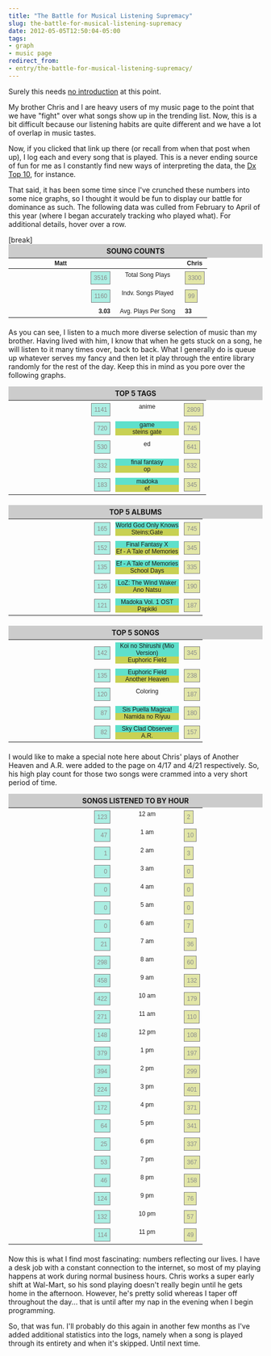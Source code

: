 ```yaml
---
title: "The Battle for Musical Listening Supremacy"
slug: the-battle-for-musical-listening-supremacy
date: 2012-05-05T12:50:04-05:00
tags:
- graph
- music page
redirect_from:
- entry/the-battle-for-musical-listening-supremacy/
---
```

<div class="music">
<style type="text/css">
.music .doubleGraph { font:12px 'Trebuchet MS', sans-serif; width:540px; margin:0 0 20px; border-collapse:collapse; }
.music .doubleGraph ul { margin:0; padding:0; list-style:none; }
.music .doubleGraph td { padding:5px; position:relative; height:18px; }
.music .doubleGraph .data { display:none; position:absolute; top:40px; z-index:100; background:#fff; padding:5px; border:1px solid #000; left:5px; right:5px; }
.music .doubleGraph .bar { padding:5px 0; background:#f26716; opacity:.5; border:1px solid #000; float:left; min-width:15%; }
.music .doubleGraph .bar span { padding:0 5px; }
.music .doubleGraph .labels { width:126px; text-align:center; vertical-align:top; }
.music .doubleGraph .labels .blue { background:#5ee0cb; display:block; }
.music .doubleGraph .labels .green { background:#c8d153; display:block; }
.music .doubleGraph .left .bar { float:right; text-align:right; background-color:#5ee0cb; }
.music .doubleGraph .right .bar { background-color:#c8d153; }
.music .doubleGraph tr:hover { background:#eee; cursor:pointer; }
.music .doubleGraph tr:hover .bar { opacity:1; }
.music .doubleGraph tr:hover .data { display:block; }
.music h4 { text-align:center; text-transform:uppercase; background:#ccc; margin:0; padding:5px; }
.music td.left { text-align:right; width:197px; }
</style>

<p>Surely this needs <a href="http://dxprog.com/entry/a-year-of-music-now-with-interactive-graphs/">no introduction</a> at this point.</p>
<p>My brother Chris and I are heavy users of my music page to the point that we have "fight" over what songs show up in the trending list. Now, this is a bit difficult because our listening habits are quite different and we have a lot of overlap in music tastes.</p>
<p>Now, if you clicked that link up there (or recall from when that post when up), I log each and every song that is played. This is a never ending source of fun for me as I constantly find new ways of interpreting the data, the <a href="http://music.dxprog.com/dt10.php?year=2012">Dx Top 10</a>, for instance.</p>
<p>That said, it has been some time since I've crunched these numbers into some nice graphs, so I thought it would be fun to display our battle for dominance as such. The following data was culled from February to April of this year (where I began accurately tracking who played what). For additional details, hover over a row.</p>[break]
<h4>Soung Counts</h4>
<table class="doubleGraph">
<thead>
<tr>
<th>Matt</th>
<th class="labels"></th>
<th>Chris</th>
</tr>
</thead>
<tbody>
<tr>
<td class="left">
<div class="bar">
<span>3516</span>
</div>
<div class="data">
<strong>February: </strong>1002<br />
<strong>March: </strong>1350<br />
<strong>April: </strong>1164
</div>
</td>
<td class="labels">Total Song Plays</td>
<td class="right">
<div class="bar">
<span>3300</span>
</div>
<div class="data">
<strong>February: </strong>963<br />
<strong>March: </strong>1121<br />
<strong>April: </strong>1216
</div>
</td>
</tr>
<tr>
<td class="left">
<div class="bar">
<span>1160</span>
</div>
<div class="data">
<strong>February: </strong>555<br />
<strong>March: </strong>665<br />
<strong>April: </strong>609
</div>
</td>
<td class="labels">Indv. Songs Played</td>
<td class="right">
<div class="bar">
<span>99</span>
</div>
<div class="data">
<strong>February: </strong>56<br />
<strong>March: </strong>56<br />
<strong>April: </strong>60
</div>
</td>
</tr>
<tr>
<td class="left"><strong>3.03</strong></td>
<td class="labels">Avg. Plays Per Song</td>
<td class="right"><strong>33</strong>
</tr>
</tbody>
</table>
<p>As you can see, I listen to a much more diverse selection of music than my brother. Having lived with him, I know that when he gets stuck on a song, he will listen to it many times over, back to back. What I generally do is queue up whatever serves my fancy and then let it play through the entire library randomly for the rest of the day. Keep this in mind as you pore over the following graphs.</p>
<h4>Top 5 Tags</h4>
<table class="doubleGraph">
<tbody>
<tr>
<td class="left">
<div class="bar">
<span>1141</span>
</div>
<div class="data">
<strong>February: </strong>392<br />
<strong>March: </strong>581<br />
<strong>April: </strong>441
</div>
</td>
<td class="labels">anime</td>
<td class="right">
<div class="bar">
<span>2809</span>
</div>
<div class="data">
<strong>February: </strong>811<br />
<strong>March: </strong>992<br />
<strong>April: </strong>1006
</div>
</td>
</tr>
<tr>
<td class="left">
<div class="bar">
<span>720</span>
</div>
<div class="data">
<strong>February: </strong>215<br />
<strong>March: </strong>271<br />
<strong>April: </strong>237
</div>
</td>
<td class="labels">
<span class="blue">game</span>
<span class="green">steins gate</span>
</td>
<td class="right">
<div class="bar">
<span>745</span>
</div>
<div class="data">
<strong>February: </strong>133<br />
<strong>March: </strong>139<br />
<strong>April: </strong>473
</div>
</td>
</tr>
<tr>
<td class="left">
<div class="bar">
<span>530</span>
</div>
<div class="data">
<strong>February: </strong>159<br />
<strong>March: </strong>205<br />
<strong>April: </strong>166
</div>
</td>
<td class="labels">ed</td>
<td class="right">
<div class="bar">
<span>641</span>
</div>
<div class="data">
<strong>February: </strong>180<br />
<strong>March: </strong>214<br />
<strong>April: </strong>247
</div>
</td>
</tr>
<tr>
<td class="left">
<div class="bar">
<span>332</span>
</div>
<div class="data">
<strong>February: </strong>114<br />
<strong>March: </strong>128<br />
<strong>April: </strong>90
</div>
</td>
<td class="labels">
<span class="blue">final fantasy</span>
<span class="green">op</span>
</td>
<td class="right">
<div class="bar">
<span>532</span>
</div>
<div class="data">
<strong>February: </strong>96<br />
<strong>March: </strong>253<br />
<strong>April: </strong>183
</div>
</td>
</tr>
<tr>
<td class="left">
<div class="bar">
<span>183</span>
</div>
<div class="data">
<strong>February: </strong>41<br />
<strong>March: </strong>66<br />
<strong>April: </strong>76
</div>
</td>
<td class="labels">
<span class="blue">madoka</span>
<span class="green">ef</span>
</td>
<td class="right">
<div class="bar">
<span>345</span>
</div>
<div class="data">
<strong>February: </strong>179<br />
<strong>March: </strong>97<br />
<strong>April: </strong>69
</div>
</td>
</tr>
</tbody>
</table>
<h4>Top 5 Albums</h4>
<table class="doubleGraph">
<tbody>
<tr>
<td class="left">
<div class="bar">
<span>165</span>
</div>
<div class="data">
<strong>February: </strong>81<br />
<strong>March: </strong>61<br />
<strong>April: </strong>23
</div>
</td>
<td class="labels">
<span class="blue">World God Only Knows</span>
<span class="green">Steins;Gate</span>
</td>
<td class="right">
<div class="bar">
<span>745</span>
</div>
<div class="data">
<strong>February: </strong>133<br />
<strong>March: </strong>139<br />
<strong>April: </strong>473
</div>
</td>
</tr>
<tr>
<td class="left">
<div class="bar">
<span>152</span>
</div>
<div class="data">
<strong>February: </strong>47<br />
<strong>March: </strong>65<br />
<strong>April: </strong>40
</div>
</td>
<td class="labels">
<span class="blue">Final Fantasy X</span>
<span class="green">Ef - A Tale of Memories</span>
</td>
<td class="right">
<div class="bar">
<span>345</span>
</div>
<div class="data">
<strong>February: </strong>179<br />
<strong>March: </strong>97<br />
<strong>April: </strong>69
</div>
</td>
</tr>
<tr>
<td class="left">
<div class="bar">
<span>135</span>
</div>
<div class="data">
<strong>February: </strong>20<br />
<strong>March: </strong>77<br />
<strong>April: </strong>38
</div>
</td>
<td class="labels">
<span class="blue">Ef - A Tale of Memories</span>
<span class="green">School Days</span>
</td>
<td class="right">
<div class="bar">
<span>335</span>
</div>
<div class="data">
<strong>February: </strong>200<br />
<strong>March: </strong>120<br />
<strong>April: </strong>15
</div>
</td>
</tr>
<tr>
<td class="left">
<div class="bar">
<span>126</span>
</div>
<div class="data">
<strong>February: </strong>20<br />
<strong>March: </strong>40<br />
<strong>April: </strong>62
</div>
</td>
<td class="labels">
<span class="blue">LoZ: The Wind Waker</span>
<span class="green">Ano Natsu</span>
</td>
<td class="right">
<div class="bar">
<span>190</span>
</div>
<div class="data">
<strong>February: </strong>86<br />
<strong>March: </strong>99<br />
<strong>April: </strong>5
</div>
</td>
</tr>
<tr>
<td class="left">
<div class="bar">
<span>121</span>
</div>
<div class="data">
<strong>February: </strong>39<br />
<strong>March: </strong>65<br />
<strong>April: </strong>17
</div>
</td>
<td class="labels">
<span class="blue">Madoka Vol. 1 OST</span>
<span class="green">Papkiki</span>
</td>
<td class="right">
<div class="bar">
<span>187</span>
</div>
<div class="data">
<strong>February: </strong>6<br />
<strong>March: </strong>85<br />
<strong>April: </strong>29
</div>
</td>
</tr>
</tbody>
</table>
<h4>Top 5 Songs</h4>
<table class="doubleGraph">
<tbody>
<tr>
<td class="left">
<div class="bar">
<span>142</span>
</div>
<div class="data">
<strong>February: </strong>70<br />
<strong>March: </strong>54<br />
<strong>April: </strong>18
</div>
</td>
<td class="labels">
<span class="blue">Koi no Shirushi (Mio Version)</span>
<span class="green">Euphoric Field</span>
</td>
<td class="right">
<div class="bar">
<span>345</span>
</div>
<div class="data">
<strong>February: </strong>179<br />
<strong>March: </strong>97<br />
<strong>April: </strong>69
</div>
</td>
</tr>
<tr>
<td class="left">
<div class="bar">
<span>135</span>
</div>
<div class="data">
<strong>February: </strong>20<br />
<strong>March: </strong>77<br />
<strong>April: </strong>38
</div>
</td>
<td class="labels">
<span class="blue">Euphoric Field</span>
<span class="green">Another Heaven</span>
</td>
<td class="right">
<div class="bar">
<span>238</span>
</div>
<div class="data">
<strong>February: </strong>0<br />
<strong>March: </strong>0<br />
<strong>April: </strong>238
</div>
</td>
</tr>
<tr>
<td class="left">
<div class="bar">
<span>120</span>
</div>
<div class="data">
<strong>February: </strong>6<br />
<strong>March: </strong>85<br />
<strong>April: </strong>29
</div>
</td>
<td class="labels">
Coloring
</td>
<td class="right">
<div class="bar">
<span>187</span>
</div>
<div class="data">
<strong>February: </strong>34<br />
<strong>March: </strong>106<br />
<strong>April: </strong>47
</div>
</td>
</tr>
<tr>
<td class="left">
<div class="bar">
<span>87</span>
</div>
<div class="data">
<strong>February: </strong>26<br />
<strong>March: </strong>52<br />
<strong>April: </strong>9
</div>
</td>
<td class="labels">
<span class="blue">Sis Puella Magica!</span>
<span class="green">Namida no Riyuu</span>
</td>
<td class="right">
<div class="bar">
<span>180</span>
</div>
<div class="data">
<strong>February: </strong>79<br />
<strong>March: </strong>90<br />
<strong>April: </strong>11
</div>
</td>
</tr>
<tr>
<td class="left">
<div class="bar">
<span>82</span>
</div>
<div class="data">
<strong>February: </strong>38<br />
<strong>March: </strong>39<br />
<strong>April: </strong>5
</div>
</td>
<td class="labels">
<span class="blue">Sky Clad Observer</span>
<span class="green">A.R.</span>
</td>
<td class="right">
<div class="bar">
<span>157</span>
</div>
<div class="data">
<strong>February: </strong>0<br />
<strong>March: </strong>0<br />
<strong>April: </strong>157
</div>
</td>
</tr>
</tbody>
</table>
<p>I would like to make a special note here about Chris' plays of Another Heaven and A.R. were added to the page on 4/17 and 4/21 respectively. So, his high play count for those two songs were crammed into a very short period of time.</p>
<h4>Songs Listened to by Hour</h4>
<table class="doubleGraph">
<tbody>
<tr>
<td class="left">
<div class="bar">
<span>123</span>
</div>
</td>
<td class="labels">
12 am
</td>
<td class="right">
<div class="bar">
<span>2</span>
</div>
</td>
</tr>
<tr>
<td class="left">
<div class="bar">
<span>47</span>
</div>
</td>
<td class="labels">
1 am
</td>
<td class="right">
<div class="bar">
<span>10</span>
</div>
</td>
</tr>
<tr>
<td class="left">
<div class="bar">
<span>1</span>
</div>
</td>
<td class="labels">
2 am
</td>
<td class="right">
<div class="bar">
<span>3</span>
</div>
</td>
</tr>
<tr>
<td class="left">
<div class="bar">
<span>0</span>
</div>
</td>
<td class="labels">
3 am
</td>
<td class="right">
<div class="bar">
<span>0</span>
</div>
</td>
</tr>
<tr>
<td class="left">
<div class="bar">
<span>0</span>
</div>
</td>
<td class="labels">
4 am
</td>
<td class="right">
<div class="bar">
<span>0</span>
</div>
</td>
</tr>
<tr>
<td class="left">
<div class="bar">
<span>0</span>
</div>
</td>
<td class="labels">
5 am
</td>
<td class="right">
<div class="bar">
<span>0</span>
</div>
</td>
</tr>
<tr>
<td class="left">
<div class="bar">
<span>0</span>
</div>
</td>
<td class="labels">
6 am
</td>
<td class="right">
<div class="bar">
<span>7</span>
</div>
</td>
</tr>
<tr>
<td class="left">
<div class="bar">
<span>21</span>
</div>
</td>
<td class="labels">
7 am
</td>
<td class="right">
<div class="bar">
<span>36</span>
</div>
</td>
</tr>
<tr>
<td class="left">
<div class="bar">
<span>298</span>
</div>
</td>
<td class="labels">
8 am
</td>
<td class="right">
<div class="bar">
<span>60</span>
</div>
</td>
</tr>
<tr>
<td class="left">
<div class="bar">
<span>458</span>
</div>
</td>
<td class="labels">
9 am
</td>
<td class="right">
<div class="bar">
<span>132</span>
</div>
</td>
</tr>
<tr>
<td class="left">
<div class="bar">
<span>422</span>
</div>
</td>
<td class="labels">
10 am
</td>
<td class="right">
<div class="bar">
<span>179</span>
</div>
</td>
</tr>
<tr>
<td class="left">
<div class="bar">
<span>271</span>
</div>
</td>
<td class="labels">
11 am
</td>
<td class="right">
<div class="bar">
<span>110</span>
</div>
</td>
</tr>
<tr>
<td class="left">
<div class="bar">
<span>148</span>
</div>
</td>
<td class="labels">
12 pm
</td>
<td class="right">
<div class="bar">
<span>108</span>
</div>
</td>
</tr>
<tr>
<td class="left">
<div class="bar">
<span>379</span>
</div>
</td>
<td class="labels">
1 pm
</td>
<td class="right">
<div class="bar">
<span>197</span>
</div>
</td>
</tr>
<tr>
<td class="left">
<div class="bar">
<span>394</span>
</div>
</td>
<td class="labels">
2 pm
</td>
<td class="right">
<div class="bar">
<span>299</span>
</div>
</td>
</tr>
<tr>
<td class="left">
<div class="bar">
<span>224</span>
</div>
</td>
<td class="labels">
3 pm
</td>
<td class="right">
<div class="bar">
<span>401</span>
</div>
</td>
</tr>
<tr>
<td class="left">
<div class="bar">
<span>172</span>
</div>
</td>
<td class="labels">
4 pm
</td>
<td class="right">
<div class="bar">
<span>371</span>
</div>
</td>
</tr>
<tr>
<td class="left">
<div class="bar">
<span>64</span>
</div>
</td>
<td class="labels">
5 pm
</td>
<td class="right">
<div class="bar">
<span>341</span>
</div>
</td>
</tr>
<tr>
<td class="left">
<div class="bar">
<span>25</span>
</div>
</td>
<td class="labels">
6 pm
</td>
<td class="right">
<div class="bar">
<span>337</span>
</div>
</td>
</tr>
<tr>
<td class="left">
<div class="bar">
<span>53</span>
</div>
</td>
<td class="labels">
7 pm
</td>
<td class="right">
<div class="bar">
<span>367</span>
</div>
</td>
</tr>
<tr>
<td class="left">
<div class="bar">
<span>46</span>
</div>
</td>
<td class="labels">
8 pm
</td>
<td class="right">
<div class="bar">
<span>158</span>
</div>
</td>
</tr>
<tr>
<td class="left">
<div class="bar">
<span>124</span>
</div>
</td>
<td class="labels">
9 pm
</td>
<td class="right">
<div class="bar">
<span>76</span>
</div>
</td>
</tr>
<tr>
<td class="left">
<div class="bar">
<span>132</span>
</div>
</td>
<td class="labels">
10 pm
</td>
<td class="right">
<div class="bar">
<span>57</span>
</div>
</td>
</tr>
<tr>
<td class="left">
<div class="bar">
<span>114</span>
</div>
</td>
<td class="labels">
11 pm
</td>
<td class="right">
<div class="bar">
<span>49</span>
</div>
</td>
</tr>
</tbody>
</table>
<p>Now this is what I find most fascinating: numbers reflecting our lives. I have a desk job with a constant connection to the internet, so most of my playing happens at work during normal business hours. Chris works a super early shift at Wal-Mart, so his sond playing doesn't really begin until he gets home in the afternoon. However, he's pretty solid whereas I taper off throughout the day... that is until after my nap in the evening when I begin programming.</p>
<p>So, that was fun. I'll probably do this again in another few months as I've added additional statistics into the logs, namely when a song is played through its entirety and when it's skipped. Until next time.</p>
<script type="text/javascript">
(function() {

$('.doubleGraph').each(function() {

var

maxLeft = 0,
maxRight = 0,
$this = $(this);

$this.find('tbody tr').each(function() {
var
$this = $(this),
left = parseInt($this.find('td.left span').text()),
right = parseInt($this.find('td.right').text());
maxLeft = left > maxLeft ? left : maxLeft;
maxRight = right > maxRight ? right : maxRight;
});

console.log(maxLeft, maxRight);

$this.find('tbody tr').each(function() {
var
$this = $(this),
val = $this.find('td.left span').text();
$this.find('td.left .bar').css({ width:Math.round(val / maxLeft * 100) + '%' });
val = $this.find('td.right span').text();
$this.find('td.right .bar').css({ width:Math.round(val / maxRight * 100) + '%' });
});

});

}());
</script>
</div>
